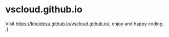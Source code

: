 # vscloud.github.io
Visit [](https://khoidesu.github.io/vscloud.github.io/)https://khoidesu.github.io/vscloud.github.io/, enjoy and happy coding. ;)
